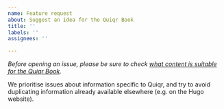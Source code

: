 ```yaml
---
name: Feature request
about: Suggest an idea for the Quiqr Book
title: ''
labels: ''
assignees: ''

---
```


*Before opening an issue, please be sure to check [what content is suitable for the Quiqr Book](https://poppygo.github.io/poppygo-book/about).*

We prioritise issues about information specific to Quiqr, and try to avoid duplicating information already available elsewhere (e.g. on the Hugo website).
